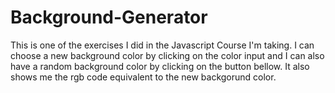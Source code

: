 # Background-Generator
This is one of the exercises I did in the Javascript Course I'm taking. 
I can choose a new background color by clicking on the color input and I can also have a random background color by clicking on the button bellow.
It also shows me the rgb code equivalent to the new backgorund color. 

